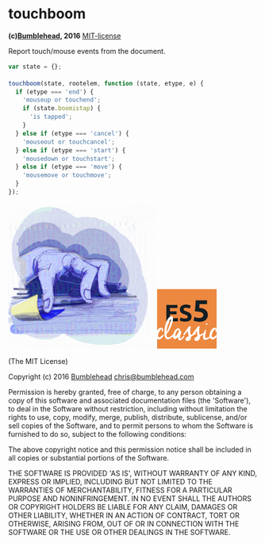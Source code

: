 touchboom
=========
**(c)[Bumblehead][0], 2016** [MIT-license](#license)

Report touch/mouse events from the document.

```javascript
var state = {};

touchboom(state, rootelem, function (state, etype, e) {
  if (etype === 'end') {
    'mouseup or touchend';
    if (state.boomistap) {
      'is tapped';
    }
  } else if (etype === 'cancel') {
    'mouseout or touchcancel';
  } else if (etype === 'start') {
    'mousedown or touchstart';
  } else if (etype === 'move') {
    'mousemove or touchmove';
  }
});
```

[0]: http://www.bumblehead.com                            "bumblehead"
[7]: https://raw.githubusercontent.com/iambumblehead/es5classic/master/es5classic_120x120.png


![scrounge](https://github.com/iambumblehead/scroungejs/raw/master/img/hand.png)[![es5 classic][7]][7] 


(The MIT License)

Copyright (c) 2016 [Bumblehead][0] <chris@bumblehead.com>

Permission is hereby granted, free of charge, to any person obtaining a copy of this software and associated documentation files (the 'Software'), to deal in the Software without restriction, including without limitation the rights to use, copy, modify, merge, publish, distribute, sublicense, and/or sell copies of the Software, and to permit persons to whom the Software is furnished to do so, subject to the following conditions:

The above copyright notice and this permission notice shall be included in all copies or substantial portions of the Software.

THE SOFTWARE IS PROVIDED 'AS IS', WITHOUT WARRANTY OF ANY KIND, EXPRESS OR IMPLIED, INCLUDING BUT NOT LIMITED TO THE WARRANTIES OF MERCHANTABILITY, FITNESS FOR A PARTICULAR PURPOSE AND NONINFRINGEMENT. IN NO EVENT SHALL THE AUTHORS OR COPYRIGHT HOLDERS BE LIABLE FOR ANY CLAIM, DAMAGES OR OTHER LIABILITY, WHETHER IN AN ACTION OF CONTRACT, TORT OR OTHERWISE, ARISING FROM, OUT OF OR IN CONNECTION WITH THE SOFTWARE OR THE USE OR OTHER DEALINGS IN THE SOFTWARE.
